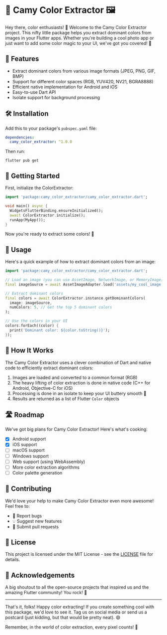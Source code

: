 # 🎨 Camy Color Extractor 🖼️

Hey there, color enthusiasts! 👋 Welcome to the Camy Color Extractor project. This nifty little package helps you extract dominant colors from images in your Flutter apps. Whether you're building a cool photo app or just want to add some color magic to your UI, we've got you covered! 🌈

## 🚀 Features

- Extract dominant colors from various image formats (JPEG, PNG, GIF, BMP)
- Support for different color spaces (RGB, YUV420, NV21, BGRA8888)
- Efficient native implementation for Android and iOS
- Easy-to-use Dart API
- Isolate support for background processing

## 🛠️ Installation

Add this to your package's `pubspec.yaml` file:

```yaml
dependencies:
  camy_color_extractor: ^1.0.0
```

Then run:

```
flutter pub get
```

## 🏁 Getting Started

First, initialize the ColorExtractor:

```dart
import 'package:camy_color_extractor/camy_color_extractor.dart';

void main() async {
  WidgetsFlutterBinding.ensureInitialized();
  await ColorExtractor.initialize();
  runApp(MyApp());
}
```

Now you're ready to extract some colors! 🎉

## 📸 Usage

Here's a quick example of how to extract dominant colors from an image:

```dart
import 'package:camy_color_extractor/camy_color_extractor.dart';

// Load an image (you can use AssetImage, NetworkImage, or MemoryImage)
final imageSource = await AssetImageAdapter.load('assets/my_cool_image.jpg');

// Extract dominant colors
final colors = await ColorExtractor.instance.getDominantColors(
  image: imageSource,
  numColors: 5, // Get the top 5 dominant colors
);

// Use the colors in your UI
colors.forEach((color) {
  print('Dominant color: ${color.toString()}');
});
```

## 🧠 How It Works

The Camy Color Extractor uses a clever combination of Dart and native code to efficiently extract dominant colors:

1. Images are loaded and converted to a common format (RGB)
2. The heavy lifting of color extraction is done in native code (C++ for Android, Objective-C for iOS)
3. Processing is done in an isolate to keep your UI buttery smooth 🧈
4. Results are returned as a list of Flutter `Color` objects

## 🛣️ Roadmap

We've got big plans for Camy Color Extractor! Here's what's cooking:

- [x] Android support
- [x] iOS support
- [ ] macOS support
- [ ] Windows support
- [ ] Web support (using WebAssembly)
- [ ] More color extraction algorithms
- [ ] Color palette generation

## 🤝 Contributing

We'd love your help to make Camy Color Extractor even more awesome! Feel free to:

- 🐛 Report bugs
- 💡 Suggest new features
- 🔧 Submit pull requests

## 📜 License

This project is licensed under the MIT License - see the [LICENSE](LICENSE) file for details.

## 🙏 Acknowledgements

A big shoutout to all the open-source projects that inspired us and the amazing Flutter community! You rock! 🎸

---

That's it, folks! Happy color extracting! If you create something cool with this package, we'd love to see it. Tag us on social media or send us a postcard (just kidding, but that would be pretty neat). 😄

Remember, in the world of color extraction, every pixel counts! 🌟